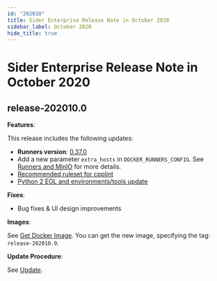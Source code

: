 ```yaml
---
id: "202010"
title: Sider Enterprise Release Note in October 2020
sidebar_label: October 2020
hide_title: true
---
```


# Sider Enterprise Release Note in October 2020

## release-202010.0

**Features**:

This release includes the following updates:

- **Runners version**: [0.37.0](https://github.com/sider/runners/releases/tag/0.37.0)
- Add a new parameter `extra_hosts` in `DOCKER_RUNNERS_CONFIG`. See [Runners and MinIO](../config.md#runners-and-minio) for more details.
- [Recommended ruleset for cpplint](../../news/2020.md#recommended-ruleset-for-cpplint)
- [Python 2 EOL and environments/tools update](../../news/2020.md#python-2-eol-and-environmentstools-update)

**Fixes**:

- Bug fixes & UI design improvements

**Images**:

See [Get Docker Image](../installation.md#get-docker-image). You can get the new image, specifying the tag: `release-202010.0`.

**Update Procedure**:

See [Update](../updating.md).

